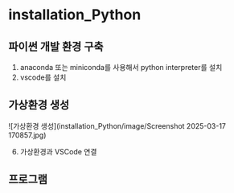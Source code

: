 # installation_Python

## 파이썬 개발 환경 구축
1. anaconda 또는 miniconda를 사용해서 python interpreter를 설치
2. vscode를 설치
## 가상환경 생성
![가상환경 생성](installation_Python/image/Screenshot 2025-03-17 170857.jpg)

6. 가상환경과 VSCode 연결
## 프로그램
